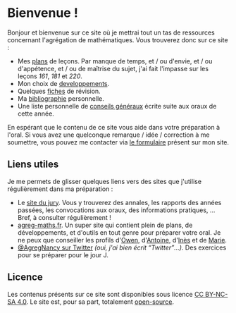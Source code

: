 # Bienvenue !

Bonjour et bienvenue sur ce site où je mettrai tout un tas de ressources concernant l'agrégation de mathématiques.
Vous trouverez donc sur ce site :

* Mes [plans](https://agreg.skyost.eu/lecons) de leçons. Par manque de temps, et / ou d'envie, et / ou d'appétence,
  et / ou de maîtrise du sujet, j'ai fait l'impasse sur les leçons _161_, _181_ et _220_.
* Mon choix de [developpements](https://agreg.skyost.eu/developpements).
* Quelques [fiches](https://agreg.skyost.eu/fiches) de révision.
* Ma [bibliographie](https://agreg.skyost.eu/bibliographie) personnelle.
* Une liste personnelle de [conseils généraux](https://agreg.skyost.eu/fiches/conseils-generaux) écrite suite aux
  oraux de cette année.

En espérant que le contenu de ce site vous aide dans votre préparation à l'oral. Si vous avez une quelconque remarque
/ idée / correction à me soumettre, vous pouvez me contacter via [le formulaire](https://skyost.eu/fr/#contact) présent sur mon site.

## Liens utiles

Je me permets de glisser quelques liens vers des sites que j'utilise régulièrement dans ma préparation :

* Le [site du jury](https://agreg.org). Vous y trouverez des annales, les rapports des années passées, 
  les convocations aux oraux, des informations pratiques, ... Bref, à consulter régulièrement !
* [agreg-maths.fr](https://agreg-maths.fr/). Un super site qui contient plein de plans, de développements,
  et d'outils en tout genre pour préparer votre oral. Je ne peux que conseiller les profils
  d'[Owen](https://agreg-maths.fr/users/21875), d'[Antoine](https://agreg-maths.fr/users/32881),
  d'[Inès](https://agreg-maths.fr/users/629) et de [Marie](https://agreg-maths.fr/users/156).
* [@AgregNancy sur Twitter](https://twitter.com/AgregNancy) <em>(oui, j'ai bien écrit <q>Twitter</q>...)</em>. Des 
  exercices pour se préparer pour le jour J.

## Licence

Les contenus présents sur ce site sont disponibles sous licence [CC BY-NC-SA 4.0](https://creativecommons.org/licenses/by-nc-sa/4.0/deed.fr).
Le site est, pour sa part, totalement [open-source](https://github.com/Skyost/Agregation/blob/master/LICENSE).
